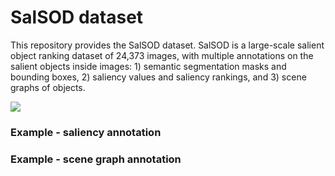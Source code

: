 
# SalSOD dataset

This repository provides the SalSOD dataset.
SalSOD is a large-scale salient object ranking dataset of 24,373 images, with multiple annotations on the salient objects
inside images: 1) semantic segmentation masks and bounding
boxes, 2) saliency values and saliency rankings, and 3) scene
graphs of objects. 

![](https://github.com/MinglangQiao/MVVA-Database/blob/master/fig/talking/all_video-2.jpg)


### Example - saliency annotation


### Example - scene graph annotation




